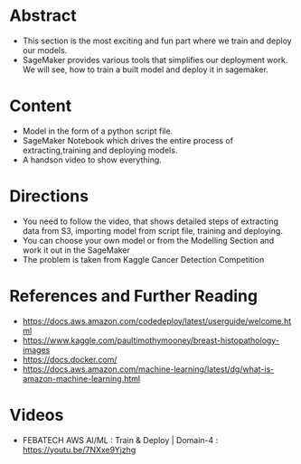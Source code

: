 # Abstract

* This section is the most exciting and fun part where we train and deploy our models.
* SageMaker provides various tools that simplifies our deployment work. We will see, how to train a built model and deploy it in sagemaker.

# Content

* Model in the form of a python script file.
* SageMaker Notebook which drives the entire process of extracting,training and deploying models.
* A handson video to show everything.

# Directions

* You need to follow the video, that shows detailed steps of extracting data from S3, importing model from script file, training and deploying.
* You can choose your own model or from the Modelling Section and work it out in the SageMaker
* The problem is taken from Kaggle Cancer Detection Competition

# References and Further Reading

* https://docs.aws.amazon.com/codedeploy/latest/userguide/welcome.html
* https://www.kaggle.com/paultimothymooney/breast-histopathology-images
* https://docs.docker.com/
* https://docs.aws.amazon.com/machine-learning/latest/dg/what-is-amazon-machine-learning.html

# Videos

* FEBATECH AWS AI/ML : Train & Deploy | Domain-4 : https://youtu.be/7NXxe9Yjzhg
